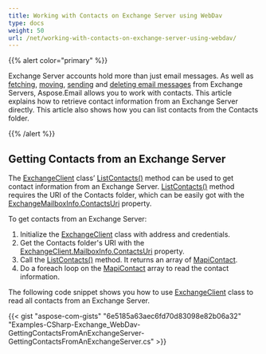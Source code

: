 ```yaml
---
title: Working with Contacts on Exchange Server using WebDav
type: docs
weight: 50
url: /net/working-with-contacts-on-exchange-server-using-webdav/
---
```



{{% alert color="primary" %}} 

Exchange Server accounts hold more than just email messages. As well as [fetching](/net/working-with-exchange-mailbox-and-messages-using-webdav/#fetch-messages-from-an-exchange-server-mailbox), [moving](/net/working-with-exchange-mailbox-and-messages-using-webdav/#moving-messages), [sending](/net/working-with-exchange-mailbox-and-messages-using-webdav/#sending-email-messages) and [deleting email messages](/net/working-with-exchange-mailbox-and-messages-using-webdav/#deleting-messages) from Exchange Servers, Aspose.Email allows you to work with contacts. This article explains how to retrieve contact information from an Exchange Server directly. This article also shows how you can list contacts from the Contacts folder.

{{% /alert %}} 
## **Getting Contacts from an Exchange Server**
The [ExchangeClient](https://apireference.aspose.com/net/email/aspose.email.clients.exchange.dav/exchangeclient) class’ [ListContacts()](https://apireference.aspose.com/net/email/aspose.email.clients.exchange.dav/exchangeclient/methods/listcontacts) method can be used to get contact information from an Exchange Server. [ListContacts()](https://apireference.aspose.com/net/email/aspose.email.clients.exchange.dav/exchangeclient/methods/listcontacts) method requires the URI of the Contacts folder, which can be easily got with the [ExchangeMailboxInfo.ContactsUri](https://apireference.aspose.com/net/email/aspose.email.clients.exchange/exchangemailboxinfo/properties/contactsuri) property.

To get contacts from an Exchange Server:

1. Initialize the [ExchangeClient](https://apireference.aspose.com/net/email/aspose.email.clients.exchange.dav/exchangeclient) class with address and credentials.
1. Get the Contacts folder's URI with the [ExchangeClient.MailboxInfo.ContactsUri](https://apireference.aspose.com/net/email/aspose.email.clients.exchange/exchangemailboxinfo/properties/contactsuri) property.
1. Call the [ListContacts()](https://apireference.aspose.com/net/email/aspose.email.clients.exchange.dav/exchangeclient/methods/listcontacts) method. It returns an array of [MapiContact](https://apireference.aspose.com/net/email/aspose.email.mapi/mapicontact).
1. Do a foreach loop on the [MapiContact](https://apireference.aspose.com/net/email/aspose.email.mapi/mapicontact) array to read the contact information.

The following code snippet shows you how to use [ExchangeClient](https://apireference.aspose.com/net/email/aspose.email.clients.exchange.dav/exchangeclient) class to read all contacts from an Exchange Server.



{{< gist "aspose-com-gists" "6e5185a63aec6fd70d83098e82b06a32" "Examples-CSharp-Exchange_WebDav-GettingContactsFromAnExchangeServer-GettingContactsFromAnExchangeServer.cs" >}}
